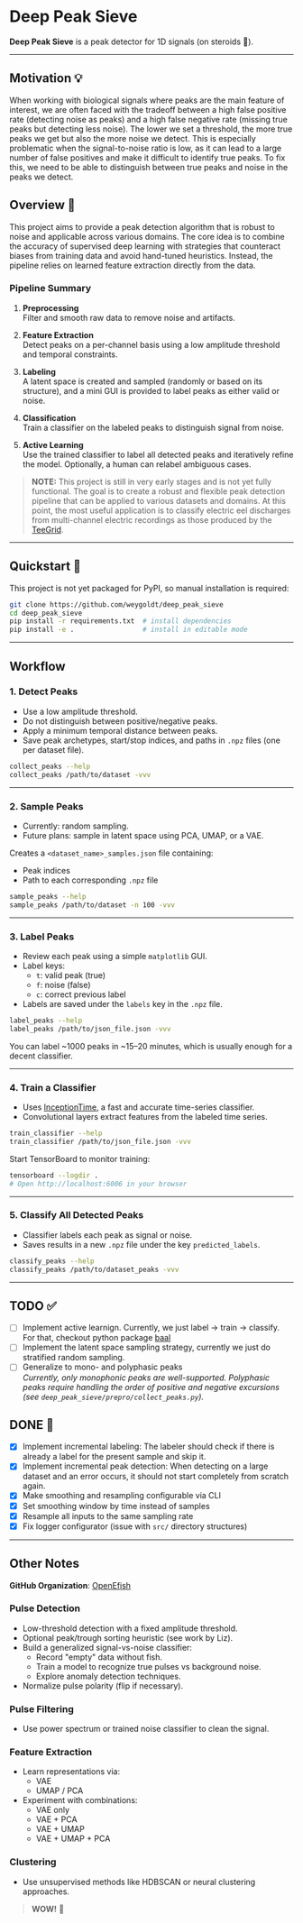 # Deep Peak Sieve

**Deep Peak Sieve** is a peak detector for 1D signals (on steroids 💊).

---

## Motivation 💡

When working with biological signals where peaks are the main feature of
interest, we are often faced with the tradeoff between a high false positive
rate (detecting noise as peaks) and a high false negative rate (missing true
peaks but detecting less noise). The lower we set a threshold, the more true
peaks we get but also the more noise we detect. This is especially problematic
when the signal-to-noise ratio is low, as it can lead to a large number of
false positives and make it difficult to identify true peaks. To fix this, we
need to be able to distinguish between true peaks and noise in the peaks we
detect.

## Overview 🔎

This project aims to provide a peak detection algorithm that is robust to noise
and applicable across various domains. The core idea is to combine the accuracy
of supervised deep learning with strategies that counteract biases from
training data and avoid hand-tuned heuristics. Instead, the pipeline relies on
learned feature extraction directly from the data.

### Pipeline Summary

1. **Preprocessing**  
   Filter and smooth raw data to remove noise and artifacts.

2. **Feature Extraction**  
   Detect peaks on a per-channel basis using a low amplitude threshold and temporal constraints.

3. **Labeling**  
   A latent space is created and sampled (randomly or based on its structure), and a mini GUI is provided to label peaks as either valid or noise.

4. **Classification**  
   Train a classifier on the labeled peaks to distinguish signal from noise.

5. **Active Learning**  
   Use the trained classifier to label all detected peaks and iteratively refine the model. Optionally, a human can relabel ambiguous cases.

> **NOTE:** This project is still in very early stages and is not yet fully
> functional. The goal is to create a robust and flexible peak detection
> pipeline that can be applied to various datasets and domains. At this point,
> the most useful application is to classify electric eel discharges from
> multi-channel electric recordings as those produced by the
> [TeeGrid](https://github.com/janscience/TeeGrid).

---

## Quickstart 🚀

This project is not yet packaged for PyPI, so manual installation is required:

```bash
git clone https://github.com/weygoldt/deep_peak_sieve
cd deep_peak_sieve
pip install -r requirements.txt  # install dependencies
pip install -e .                 # install in editable mode
```

---

## Workflow

### 1. Detect Peaks

- Use a low amplitude threshold.
- Do not distinguish between positive/negative peaks.
- Apply a minimum temporal distance between peaks.
- Save peak archetypes, start/stop indices, and paths in `.npz` files (one per dataset file).

```bash
collect_peaks --help
collect_peaks /path/to/dataset -vvv
```

---

### 2. Sample Peaks

- Currently: random sampling.
- Future plans: sample in latent space using PCA, UMAP, or a VAE.

Creates a `<dataset_name>_samples.json` file containing:
- Peak indices
- Path to each corresponding `.npz` file

```bash
sample_peaks --help
sample_peaks /path/to/dataset -n 100 -vvv
```

---

### 3. Label Peaks

- Review each peak using a simple `matplotlib` GUI.
- Label keys:
  - `t`: valid peak (true)
  - `f`: noise (false)
  - `c`: correct previous label
- Labels are saved under the `labels` key in the `.npz` file.

```bash
label_peaks --help
label_peaks /path/to/json_file.json -vvv
```

You can label ~1000 peaks in ~15–20 minutes, which is usually enough for a decent classifier.

---

### 4. Train a Classifier

- Uses [InceptionTime](https://arxiv.org/abs/1909.04939), a fast and accurate time-series classifier.
- Convolutional layers extract features from the labeled time series.

```bash
train_classifier --help
train_classifier /path/to/json_file.json -vvv
```

Start TensorBoard to monitor training:

```bash
tensorboard --logdir .
# Open http://localhost:6006 in your browser
```

---

### 5. Classify All Detected Peaks

- Classifier labels each peak as signal or noise.
- Saves results in a new `.npz` file under the key `predicted_labels`.

```bash
classify_peaks --help
classify_peaks /path/to/dataset_peaks -vvv
```

---

## TODO ✅

- [ ] Implement active learnign. Currently, we just label -> train -> classify. For that, checkout python package [baal](https://github.com/baal-org/baal?tab=readme-ov-file)
- [ ] Implement the latent space sampling strategy, currently we just do stratified random sampling.
- [ ] Generalize to mono- and polyphasic peaks  
      _Currently, only monophonic peaks are well-supported. Polyphasic peaks require handling the order of positive and negative excursions (see `deep_peak_sieve/prepro/collect_peaks.py`)._

## DONE 🎉

- [x] Implement incremental labeling: The labeler should check if there is already a label for the present sample and skip it.
- [x] Implement incremental peak detection: When detecting on a large dataset and an error occurs, it should not start completely from scratch again.
- [x] Make smoothing and resampling configurable via CLI
- [x] Set smoothing window by time instead of samples
- [x] Resample all inputs to the same sampling rate
- [x] Fix logger configurator (issue with `src/` directory structures)

---

## Other Notes

**GitHub Organization**: [OpenEfish](https://github.com/OpenEfish)

### Pulse Detection

- Low-threshold detection with a fixed amplitude threshold.
- Optional peak/trough sorting heuristic (see work by Liz).
- Build a generalized signal-vs-noise classifier:
  - Record "empty" data without fish.
  - Train a model to recognize true pulses vs background noise.
  - Explore anomaly detection techniques.
- Normalize pulse polarity (flip if necessary).

### Pulse Filtering

- Use power spectrum or trained noise classifier to clean the signal.

### Feature Extraction

- Learn representations via:
  - VAE
  - UMAP / PCA
- Experiment with combinations:
  - VAE only
  - VAE + PCA
  - VAE + UMAP
  - VAE + UMAP + PCA

### Clustering

- Use unsupervised methods like HDBSCAN or neural clustering approaches.

> **WOW!** 🎉
